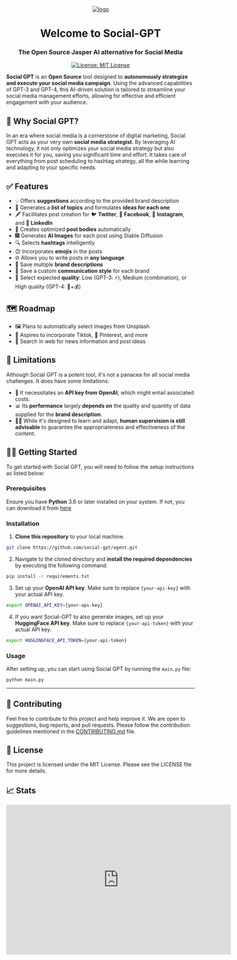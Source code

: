 <p align="center">
  <a href="https://jema.ai">
    <img style="max-width: 400px;"  alt="logo" src="https://avatars.githubusercontent.com/u/136657586?s=80&v=4">
  </a>
</p>

<h1 align="center">Welcome to Social-GPT</h1>
<h3 align="center">The Open Source Jasper AI alternative for Social Media</h3>
<p align="center">
  <a href="https://opensource.org/licenses/MIT" target="_blank">
    <img alt="License: MIT License" src="https://img.shields.io/badge/License-MIT License-yellow.svg" />
  </a>
</p>

**Social GPT** is an **Open Source** tool designed to **autonomously strategize and execute your social media campaign**. Using the advanced capabilities of GPT-3 and GPT-4, this AI-driven solution is tailored to streamline your social media management efforts, allowing for effective and efficient engagement with your audience.

## 🤖 Why Social GPT?

In an era where social media is a cornerstone of digital marketing, Social GPT acts as your very own **social media strategist**. By leveraging AI technology, it not only optimizes your social media strategy but also executes it for you, saving you significant time and effort. It takes care of everything from post scheduling to hashtag strategy, all the while learning and adapting to your specific needs.

## ✅ Features

- 💡 Offers **suggestions** according to the provided brand description
- 📝 Generates a **list of topics** and formulates **ideas for each one**
- 🖋️ Facilitates post creation for 🐦 **Twitter**, 📘 **Facebook**, 📸 **Instagram**, and 💼 **LinkedIn**
- 🤖 Creates optimized **post bodies** automatically
- 🎆 Generates **AI Images** for each post using Stable Diffusion
- 🔍 Selects **hashtags** intelligently
- 😊 Incorporates **emojis** in the posts
- 🌐 Allows you to write posts in **any language**
- 💾 Save multiple **brand descriptions**
- 📣 Save a custom **communication style** for each brand
- 🤖 Select expected **quality**: Low (GPT-3: ⚡️), Medium (combination), or High quality (GPT-4: 🐢+💰)

## 🗺️ Roadmap
- 🖼️ Plans to automatically select images from Unsplash
- 🕺 Aspires to incorporate Tiktok, 📌 Pinterest, and more
- 🛜 Search in web for news information and post ideas


## 🛑 Limitations

Although Social GPT is a potent tool, it's not a panacea for all social media challenges. It does have some limitations:

- 🔑 It necessitates an **API key from OpenAI**, which might entail associated costs.
- 📊 Its **performance** largely **depends on** the quality and quantity of data supplied for the **brand description**.
- 🧑‍💻 While it's designed to learn and adapt, **human supervision is still advisable** to guarantee the appropriateness and effectiveness of the content.

## 🙌🏼 Getting Started

To get started with Social GPT, you will need to follow the setup instructions as listed below:

### Prerequisites

Ensure you have **Python** 3.6 or later installed on your system. If not, you can download it from [here](https://www.python.org/downloads/).

### Installation

1. **Clone this repository** to your local machine.

```bash
git clone https://github.com/social-gpt/agent.git
```

2. Navigate to the cloned directory and **install the required dependencies** by executing the following command:

```bash
pip install -r requirements.txt
```

3. Set up your **OpenAI API key**. Make sure to replace `{your-api-key}` with your actual API key.

```bash
export OPENAI_API_KEY={your-api-key}
```

4. If you want Social-GPT to also generate images, set up your **HuggingFace API key**. Make sure to replace `{your-api-token}` with your actual API key.

```bash
export HUGGINGFACE_API_TOKEN={your-api-token}
```

### Usage

After setting up, you can start using Social GPT by running the `main.py` file:

```bash
python main.py
```

---

## 🤝 Contributing

Feel free to contribute to this project and help improve it. We are open to suggestions, bug reports, and pull requests. Please follow the contribution guidelines mentioned in the [CONTRIBUTING.md](https://githum.com/social-gpt/agent/CONTRIBUTING.md) file.

## 📝 License

This project is licensed under the MIT License. Please see the LICENSE file for more details.

## 📈 Stats
<iframe style="width:100%;height:auto;min-width:600px;min-height:400px;" src="https://star-history.com/embed?secret=Z2l0aHViX3BhdF8xMUFUUFBDNVEwVjVLVDlnUmsxQWVJX0ZWS1VOQ3ltN1gzWHAzd2RrWVBacTVzUm9NSHMydm5wMWFibzZtNER4elREUUZaSExFU0lNT3Zpa21X#Social-GPT/agent&Date" frameBorder="0"></iframe>